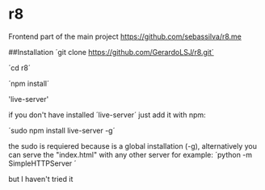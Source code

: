 # r8
Frontend part of the main project https://github.com/sebassilva/r8.me

##Installation
´git clone https://github.com/GerardoLSJ/r8.git´

´cd r8´

´npm install´

'live-server'

if you don't have installed ´live-server´ just add it with npm:

´sudo npm install live-server -g´

the sudo is requiered because is a global installation (-g), alternatively you can serve the "index.html" with any other server for example: ´python -m SimpleHTTPServer ´

but I haven't tried it 